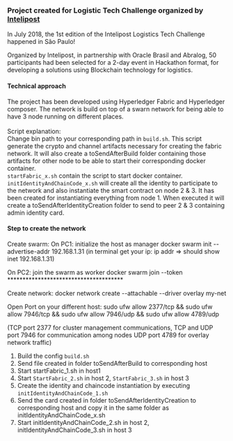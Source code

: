 ### Project created for Logistic Tech Challenge organized by [Intelipost](https://www.intelipost.com.br/)
In July 2018, the 1st edition of the Intelipost Logistics Tech Challenge happened in São Paulo!

Organized by Intelipost, in partnership with Oracle Brasil and Abralog, 50 participants had been selected for a 2-day event in Hackathon format, for developing a solutions using Blockchain technology for logistics.

#### Technical approach
The project has been developed using Hyperledger Fabric and Hyperledger composer. The network is build on top of a swarn network for being able to have 3 node running on different places.<br/><br/>
Script explanation: <br/>
Change bin path to your corresponding path in `build.sh`. This script generate the crypto and channel artifacts necessary for creating the fabric network. It will also create a toSendAfterBuild folder containing those artifacts for other node to be able to start their corresponding docker container.<br/>
`startFabric_x.sh` contain the script to start docker container.<br/>
`initIdentityAndChainCode_x.sh` will create all the identity to participate to the network and also instantiate the smart contract on node 2 & 3. It has been created for instantiating everything from node 1. When executed it will create a toSendAfterIdentityCreation folder to send to peer 2 & 3 containing admin identity card.

#### Step to create the network
Create swarm:
On PC1: initialize the host as manager
	docker swarm init --advertise-addr 192.168.1.31 (in terminal get your ip: ip addr  => should show inet 192.168.1.31)

On PC2: join the swarm as worker
docker swarm join --token ************************************** 

Create network:
docker network create --attachable --driver overlay my-net

Open Port on your different host:
sudo ufw allow 2377/tcp && sudo ufw allow 7946/tcp && sudo ufw allow 7946/udp && sudo ufw allow 4789/udp

(TCP port 2377 for cluster management communications, TCP and UDP port 7946 for communication among nodes UDP port 4789 for overlay network traffic)

1. Build the config `build.sh`
2. Send file created in folder toSendAfterBuild to corresponding host
3. Start startFabric_1.sh in host1 
4. Start `StartFabric_2.sh` in host 2, `StartFabric_3.sh` in host 3
5. Create the identity and chaincode instantiation by executing `initIdentityAndChainCode_1.sh`
6. Send the card created in folder toSendAfterIdentityCreation to corresponding host and copy it in the same folder as initIdentityAndChainCode_x.sh
7. Start initIdentityAndChainCode_2.sh in host 2, initIdentityAndChainCode_3.sh in host 3
